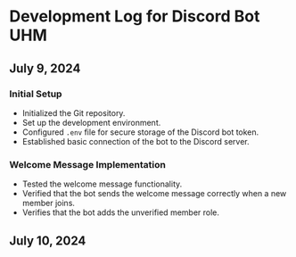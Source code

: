# Development Log for Discord Bot UHM

## July 9, 2024

### Initial Setup
- Initialized the Git repository.
- Set up the development environment.
- Configured `.env` file for secure storage of the Discord bot token.
- Established basic connection of the bot to the Discord server.

### Welcome Message Implementation
- Tested the welcome message functionality.
- Verified that the bot sends the welcome message correctly when a new member joins.
- Verifies that the bot adds the unverified member role.

## July 10, 2024
